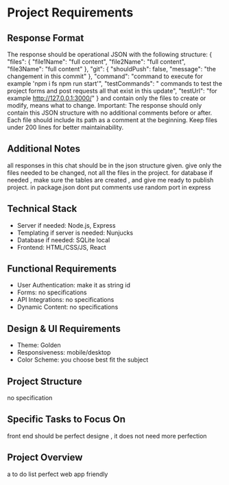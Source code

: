 # Project Requirements

## Response Format
The response should be operational JSON with the following structure:
{
    "files": {
        "file1Name": "full content",
        "file2Name": "full content",
        "file3Name": "full content"
    },
    "git": {
        "shouldPush": false,
        "message": "the changement in this commit"
    },
    "command": "command to execute for example 'npm i fs npm run start'",
    "testCommands": " commands to test the project forms and post requests all that exist in this update",
    "testUrl": "for example http://127.0.0.1:3000/"
}
and contain only the files to create or modify, means what to change.
Important: The response should only contain this JSON structure with no additional comments before or after. Each file should include its path as a comment at the beginning. Keep files under 200 lines for better maintainability.

## Additional Notes
all responses in this chat should be in the json structure given.
give only the files needed to be changed, not all the files in the project.
for database if needed , make sure the tables are created , and give me ready to publish project.
in package.json dont put comments
use random port in express

## Technical Stack
- Server if needed:  Node.js, Express
- Templating if server is needed:  Nunjucks
- Database if needed: SQLite local
- Frontend: HTML/CSS/JS, React

## Functional Requirements
- User Authentication: make it as string id
- Forms: no specifications
- API Integrations: no specifications
- Dynamic Content: no specifications


## Design & UI Requirements
- Theme:  Golden 
- Responsiveness: mobile/desktop
- Color Scheme: you choose best fit the subject



## Project Structure
no specification

## Specific Tasks to Focus On
front end should be perfect designe , it does not need more perfection



## Project Overview
a to do list perfect web app friendly